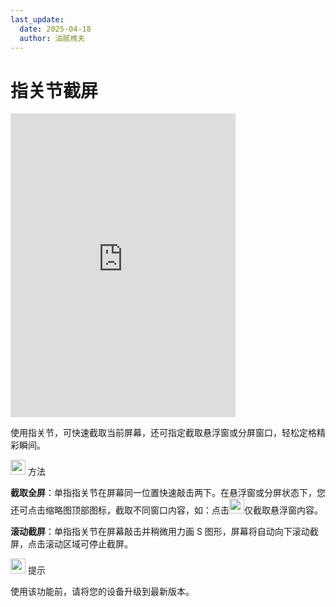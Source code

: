 ```yaml
---
last_update:
  date: 2025-04-18
  author: 油腻樵夫
---
```


# 指关节截屏

<iframe src="https://tips-p01-drcn.dbankcdn.cn/MODEL/EMUI/C00B030/resource/card/202507110unrw6/zh-cn/image/video/10044781_f001_Screenshot.mp4#toolbar=0" scrolling="no" border="0" frameborder="no" framespacing="0" allowfullscreen="true" width="360" height="486"> </iframe>


使用指关节，可快速截取当前屏幕，还可指定截取悬浮窗或分屏窗口，轻松定格精彩瞬间。

<img src="https://tips-p01-drcn.dbankcdn.cn/MODEL/EMUI/C00B030/resource/card/202503041becsx/zh-cn/image/common/buttons/fig_method.png" width="24" height="24"/> 方法

**截取全屏**：单指指关节在屏幕同一位置快速敲击两下。在悬浮窗或分屏状态下，您还可点击缩略图顶部图标，截取不同窗口内容，如：点击<img src="https://tips-p01-drcn.dbankcdn.cn/MODEL/EMUI/C00B030/resource/card/202507110unrw6/zh-cn/image/common/buttons/ic_floatingwindow.png" width="24" height="24"/>仅截取悬浮窗内容。

**滚动截屏**：单指指关节在屏幕敲击并稍微用力画 S 图形，屏幕将自动向下滚动截屏，点击滚动区域可停止截屏。

<img src="https://tips-p01-drcn.dbankcdn.cn/MODEL/EMUI/C00B030/resource/card/202508300vZjQz/zh-cn/image/common/buttons/fig_tips.png" width="24" height="24"/> 提示

使用该功能前，请将您的设备升级到最新版本。


